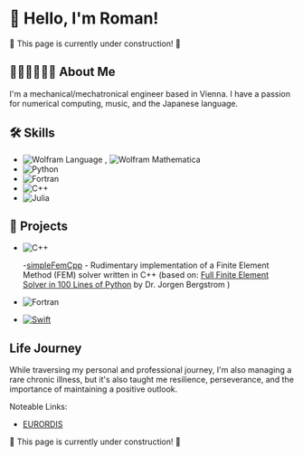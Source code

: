 

# 👋 Hello, I'm Roman!

:construction: This page is currently under construction! :construction:

## 👨🏻‍💻🎸🇯🇵 About Me 

I'm a mechanical/mechatronical engineer based in Vienna. I have a passion for numerical computing, music, and the Japanese language.


## 🛠 Skills

- ![Wolfram Language](https://img.shields.io/badge/Wolfram%20Language-DD1100.svg?style=for-the-badge&logo=Wolfram-Language&logoColor=white) , ![Wolfram Mathematica](https://img.shields.io/badge/Wolfram%20Mathematica-DD1100.svg?style=for-the-badge&logo=Wolfram-Mathematica&logoColor=white) 
- ![Python](https://img.shields.io/badge/Python-3776AB.svg?style=for-the-badge&logo=Python&logoColor=white)
- ![Fortran](https://img.shields.io/badge/Fortran-734F96.svg?style=for-the-badge&logo=Fortran&logoColor=white)
- ![C++](https://img.shields.io/badge/c++-%2300599C.svg?style=for-the-badge&logo=c%2B%2B&logoColor=white)
- ![Julia](https://img.shields.io/badge/-Julia-9558B2?style=for-the-badge&logo=julia&logoColor=white)

## 🎨 Projects
- ![C++](https://img.shields.io/badge/c++-%2300599C.svg?style=for-the-badge&logo=c%2B%2B&logoColor=white)

  -[simpleFemCpp](https://github.com/romanWSgit/simpleFemCpp) - Rudimentary implementation of a Finite Element Method (FEM) solver written in C++ (based on: [Full Finite Element Solver in 100 Lines of Python](https://polymerfem.com/full-finite-element-solver-in-100-lines-of-python/) by Dr. Jorgen Bergstrom )
- ![Fortran](https://img.shields.io/badge/Fortran-734F96.svg?style=for-the-badge&logo=Fortran&logoColor=white)


- [![Swift](https://img.shields.io/badge/c++-%2300599C.svg?style=for-the-badge&logo=c%2B%2B&logoColor=white)](https://img.shields.io/badge/Swift-FA7343?style=for-the-badge&logo=swift&logoColor=white)

## Life Journey
While traversing my personal and professional journey, I'm also managing a rare chronic illness, but it's also taught me resilience, perseverance, and the importance of maintaining a positive outlook. 

Noteable Links:

- [EURORDIS](https://www.eurordis.org)

:construction: This page is currently under construction! :construction:
<!--
- 
- [Project 2](Link) - A brief description of Project 2.
-->



<!--
**romanWSgit/romanWSgit** is a ✨ _special_ ✨ repository because its `README.md` (this file) appears on your GitHub profile.

Here are some ideas to get you started:

- 🔭 I’m currently working on ...
- 🌱 I’m currently learning ...
- 👯 I’m looking to collaborate on ...
- 🤔 I’m looking for help with ...
- 💬 Ask me about ...
- 📫 How to reach me: ...
- 😄 Pronouns: ...
- ⚡ Fun fact: ...
-->
